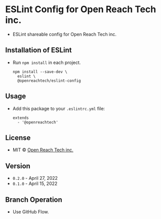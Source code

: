 # ESLint Config for Open Reach Tech inc.

* ESLint shareable config for Open Reach Tech inc.

## Installation of ESLint

* Run `npm install` in each project.

  ```
  npm install --save-dev \
    eslint \
    @openreachtech/eslint-config
  ```

## Usage

* Add this package to your `.eslintrc.yml` file:

  ```
  extends
    - '@openreachtech'
  ```

## License

* MIT © [Open Reach Tech inc.](https://openreach.tech)

## Version

* `0.2.0` - April 27, 2022
* `0.1.0` - April 15, 2022

## Branch Operation

* Use GitHub Flow.
